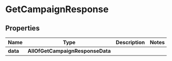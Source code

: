# GetCampaignResponse

## Properties
Name | Type | Description | Notes
------------ | ------------- | ------------- | -------------
**data** | **AllOfGetCampaignResponseData** |  | 
